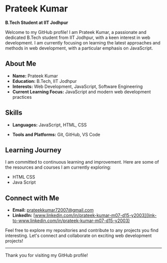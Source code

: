# Prateek Kumar

**B.Tech Student at IIT Jodhpur**

Welcome to my GitHub profile! I am Prateek Kumar, a passionate and dedicated B.Tech student from IIT Jodhpur, with a keen interest in web development. I am currently focusing on learning the latest approaches and methods in web development, with a particular emphasis on JavaScript.

## About Me

- **Name:** Prateek Kumar
- **Education:** B.Tech, IIT Jodhpur
- **Interests:** Web Development, JavaScript, Software Engineering
- **Current Learning Focus:** JavaScript and modern web development practices 

## Skills

- **Languages:** JavaScript, HTML, CSS
 <!---
- **Frameworks and Libraries:** (List any frameworks or libraries you are familiar with or learning, such as React, Node.js, etc.) -->
- **Tools and Platforms:** Git, GitHub, VS Code
<!--
## Projects

Here are a few projects I am currently working on or have completed:

### [Project Name 1](link-to-project)
A brief description of what this project is about and the technologies used.

### [Project Name 2](link-to-project)
A brief description of what this project is about and the technologies used.
-->
## Learning Journey

I am committed to continuous learning and improvement. Here are some of the resources and courses I am currently exploring:

- HTML CSS
- Java Script

## Connect with Me

- **Email:** [prateekkumar72007@gmail.com](mailto:your-pratekkumar72007@gmail.com)
- **LinkedIn:** [www.linkedin.com/in/prateek-kumar-m07-d15-y2003](link-to-www.linkedin.com/in/prateek-kumar-m07-d15-y2003)
<!--
- **Twitter:** [Your Twitter Profile](link-to-twitter) -->

Feel free to explore my repositories and contribute to any projects you find interesting. Let's connect and collaborate on exciting web development projects!

---

Thank you for visiting my GitHub profile!



<!---
PrateekKumar15/PrateekKumar15 is a ✨ special ✨ repository because its `README.md` (this file) appears on your GitHub profile.
You can click the Preview link to take a look at your changes.
--->

